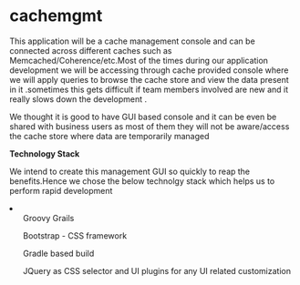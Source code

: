 # cachemgmt
This application will be a cache management console and can be connected across different caches such as Memcached/Coherence/etc.Most of the times during our application development we will be accessing through cache provided console where we will apply queries to browse the cache store and view the data present in it .sometimes this gets difficult if team members involved are new and it really slows down the development .

We thought it is good to have GUI based console and it can be even be shared with business users as most of them they will not be aware/access the cache store where data are temporarily managed 

<b> Technology Stack </b>
<p>
      We intend to create this management GUI so quickly to reap the benefits.Hence we chose the below technolgy stack which helps us to perform rapid development 
    <li>
      <ol>Groovy Grails </ol>
      <ol>Bootstrap - CSS framework </ol>
      <ol>Gradle based build </ol>
      <ol>JQuery as CSS selector and UI plugins for any UI related customization</ol>
    </li>

</p>
